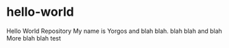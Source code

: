 # hello-world
Hello World Repository
My name is Yorgos and blah blah.
blah blah and blah
More blah blah test
